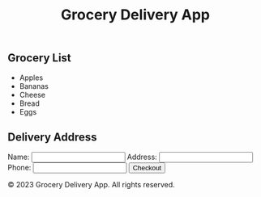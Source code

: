 <!DOCTYPE html>
<html>
<head>
    <title>Grocery Delivery App</title>
    <link rel="stylesheet" href="styles.css"> <!-- Link to external CSS file -->
</head>
<body>
    <header>
        <h1>Grocery Delivery App</h1>
    </header>
    <main>
        <section id="grocery-list">
            <h2>Grocery List</h2>
            <ul id="groceries">
                <li>Apples</li>
                <li>Bananas</li>
                <li>Cheese</li>
                <li>Bread</li>
                <li>Eggs</li>
            </ul>
        </section>
        <section id="delivery-address">
            <h2>Delivery Address</h2>
            <form id="address-form" action="checkout.html" method="post"> <!-- Form for delivery address -->
                <label for="name">Name:</label>
                <input type="text" id="name" name="name" required>
                <label for="address">Address:</label>
                <input type="text" id="address" name="address" required>
                <label for="phone">Phone:</label>
                <input type="text" id="phone" name="phone" required>
                <input type="submit" value="Checkout">
            </form>
        </section>
    </main>
    <footer>
        <p>&copy; 2023 Grocery Delivery App. All rights reserved.</p>
    </footer>
    <script src="script.js"></script> <!-- Link to external JavaScript file -->
</body>
</html>
